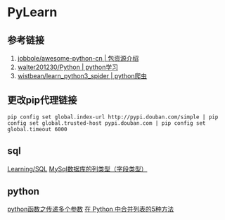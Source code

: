 # PyLearn

## 参考链接

1. [jobbole/awesome-python-cn | 包资源介绍](https://github.com/jobbole/awesome-python-cn)  
2. [walter201230/Python | python学习](https://github.com/walter201230/Python)
3. [wistbean/learn_python3_spider | python爬虫](https://github.com/wistbean/learn_python3_spider)

## 更改pip代理链接

```shell
pip config set global.index-url http://pypi.douban.com/simple | pip config set global.trusted-host pypi.douban.com | pip config set global.timeout 6000
```

## sql

[Learning/SQL](Learning/SQL.md)
[MySql数据库的列类型（字段类型）](https://blog.csdn.net/xiaotom5/article/details/8140679)

## python

[python函数之传递多个参数](https://blog.csdn.net/u011607898/article/details/107585700)
[在 Python 中合并列表的5种方法](https://cloud.tencent.com/developer/article/1815842)
